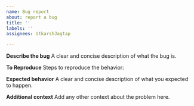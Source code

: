 ```yaml
---
name: Bug report
about: report a bug
title: ''
labels: ''
assignees: UtkarshJagtap

---
```


**Describe the bug**
A clear and concise description of what the bug is.

**To Reproduce**
Steps to reproduce the behavior:


**Expected behavior**
A clear and concise description of what you expected to happen.

**Additional context**
Add any other context about the problem here.
